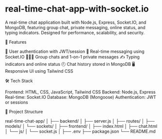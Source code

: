 # real-time-chat-app-with-socket.io
A real-time chat application built with Node.js, Express, Socket.IO, and MongoDB, featuring group chat, private messaging, online status, and typing indicators. Designed for performance, scalability, and security.

🚀 Features

🔐 User authentication with JWT/session
💬 Real-time messaging using Socket.IO
🧑‍🤝‍🧑 Group chats and 1-on-1 private messages
✍️ Typing indicators and online status
🕘 Chat history stored in MongoDB
🖥️ Responsive UI using Tailwind CSS

🛠 Tech Stack

Frontend: HTML, CSS, JavaScript, Tailwind CSS
Backend: Node.js, Express
Real-time: Socket.IO
Database: MongoDB (Mongoose)
Authentication: JWT or sessions

📁 Project Structure

real-time-chat-app/ │ ├── backend/ │ ├── server.js │ ├── routes/ │ ├── models/ │ └── sockets/ │ ├── frontend/ │ ├── index.html │ ├── chat.html │ └── js/ │ └── socket.js │ ├── .env ├── package.json └── README.md
